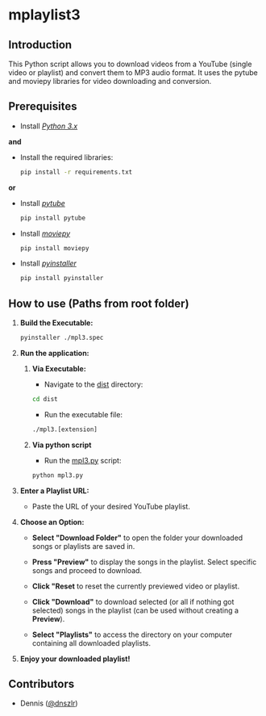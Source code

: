 # mplaylist3

## Introduction

This Python script allows you to download videos from a YouTube (single video or playlist) and convert them to MP3 audio format. It uses the pytube and moviepy libraries for video downloading and conversion.

## Prerequisites

- Install [*Python 3.x*](https://www.python.org/downloads/)

**and**

- Install the required libraries:

    ```bash
    pip install -r requirements.txt
    ```

**or**

- Install [*pytube*](https://pypi.org/project/pytube/)
    ```bash
    pip install pytube
    ```
- Install [*moviepy*](https://pypi.org/project/moviepy/)
    ```bash
    pip install moviepy
    ```

- Install [*pyinstaller*](https://pypi.org/project/pyinstaller/)
    ```bash
    pip install pyinstaller
    ```

## How to use (Paths from root folder)

1. **Build the Executable:**
    ```bash
    pyinstaller ./mpl3.spec
    ```

2. **Run the application:**

    1. **Via Executable:**
        - Navigate to the [dist](./dist/) directory:
        ```bash
        cd dist
        ```

        - Run the executable file:
        ```bash
        ./mpl3.[extension]
        ```

    2. **Via python script**
        - Run the [mpl3.py](./mpl3.py) script:
        ```bash
        python mpl3.py
        ```

3. **Enter a Playlist URL:**

   - Paste the URL of your desired YouTube playlist.

4. **Choose an Option:**
    - **Select "Download Folder"** to open the folder your downloaded songs or playlists are saved in.

    - **Press "Preview"** to display the songs in the playlist. Select specific songs and proceed to download.

    - **Click "Reset** to reset the currently previewed video or playlist.

    - **Click "Download"** to download selected (or all if nothing got selected) songs in the playlist (can be used without creating a **Preview**).

    - **Select "Playlists"** to access the directory on your computer containing all downloaded playlists.

5. **Enjoy your downloaded playlist!**

## Contributors

- Dennis ([@dnszlr](https://github.com/dnszlr))